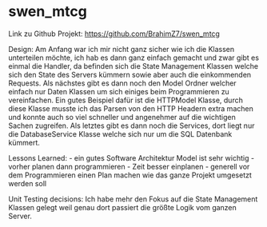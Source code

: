 # swen_mtcg

Link zu Github Projekt: https://github.com/BrahimZ7/swen_mtcg

Design:
Am Anfang war ich mir nicht ganz sicher wie ich die Klassen unterteilen möchte, ich hab es dann ganz einfach gemacht und zwar gibt es einmal die Handler, da befinden sich die State Management Klassen welche sich den State des Servers kümmern sowie aber auch die einkommenden Requests. Als nächstes gibt es dann noch den Model Ordner welcher einfach nur Daten Klassen um sich einiges beim Programmieren zu vereinfachen. Ein gutes Beispiel dafür ist die HTTPModel Klasse, durch diese Klasse musste ich das Parsen von den HTTP Headern extra machen und konnte auch so viel schneller und angenehmer auf die wichtigen Sachen zugreifen. Als letztes gibt es dann noch die Services, dort liegt nur die DatabaseService Klasse welche sich nur um die SQL Datenbank kümmert.

Lessons Learned:
    - ein gutes Software Architektur Model ist sehr wichtig
    - vorher planen dann programmieren
    - Zeit besser einplanen
    - generell vor dem Programmieren einen Plan machen wie das ganze Projekt umgesetzt werden soll

Unit Testing decisions:
Ich habe mehr den Fokus auf die State Management Klassen gelegt weil genau dort passiert die größte Logik vom ganzen Server. 


